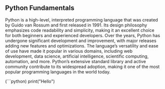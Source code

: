 ## Python Fundamentals
Python is a high-level, interpreted programming language that was created by Guido van Rossum and first released in 1991. Its design philosophy emphasizes code readability and simplicity, making it an excellent choice for both beginners and experienced developers. Over the years, Python has undergone significant development and improvement, with major releases adding new features and optimizations. The language’s versatility and ease of use have made it popular in various domains, including web development, data science, artificial intelligence, scientific computing, automation, and more. Python’s extensive standard library and active community contribute to its widespread adoption, making it one of the most popular programming languages in the world today.

(```python)
print("Hello")
